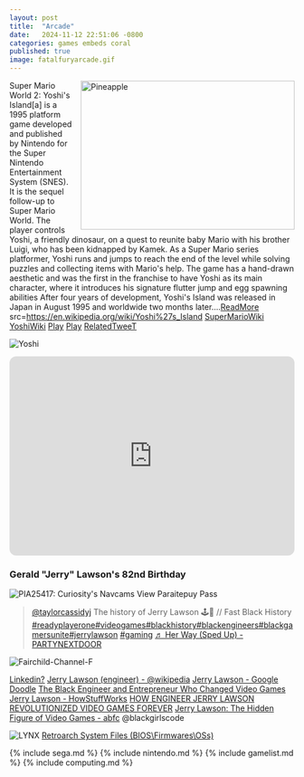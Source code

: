 ```yaml
---
layout: post
title:  "Arcade"
date:   2024-11-12 22:51:06 -0800
categories: games embeds coral
published: true
image: fatalfuryarcade.gif
---
```




<a href="https://upload.wikimedia.org/wikipedia/en/9/9a/Yoshi%27s_Island_%28Super_Mario_World_2%29_box_art.jpg"> <img src="https://upload.wikimedia.org/wikipedia/en/9/9a/Yoshi%27s_Island_%28Super_Mario_World_2%29_box_art.jpg" style="width:378px;height:263px;margin-left:15px;" align="right" alt="Pineapple" /> </a>

Super Mario World 2: Yoshi's Island[a] is a 1995 platform game developed and published by Nintendo for the Super Nintendo Entertainment System (SNES). It is the sequel follow-up to Super Mario World. The player controls Yoshi, a friendly dinosaur, on a quest to reunite baby Mario with his brother Luigi, who has been kidnapped by Kamek. As a Super Mario series platformer, Yoshi runs and jumps to reach the end of the level while solving puzzles and collecting items with Mario's help. The game has a hand-drawn aesthetic and was the first in the franchise to have Yoshi as its main character, where it introduces his signature flutter jump and egg spawning abilities
After four years of development, Yoshi's Island was released in Japan in August 1995 and worldwide two months later....[ReadMore](https://en.wikipedia.org/wiki/Yoshi%27s_Island) src=https://en.wikipedia.org/wiki/Yoshi%27s_Island [SuperMarioWiki](https://www.mariowiki.com/Super_Mario_World_2:_Yoshi%27s_Island) [YoshiWiki](https://yoshi.fandom.com/wiki/Super_Mario_World_2:_Yoshi%27s_Island) [Play](https://www.smbgames.be/mario-world-2-yoshis-island.php) [Play](https://www.retrogames.onl/2017/03/super-mario-world-2-snes.html) [RelatedTweeT](https://x.com/BubbleGumPop626/status/1748095078193934781)

![Yoshi](https://pbs.twimg.com/media/GEJ6_QKacAA-nlR?format=jpg&name=large)

<iframe style="border-radius:12px" src="https://open.spotify.com/embed/track/1EzniRQ6UM9Y5xGrmfqCgy?utm_source=generator" width="100%" height="352" frameBorder="0" allowfullscreen="" allow="autoplay; clipboard-write; encrypted-media; fullscreen; picture-in-picture" loading="lazy"></iframe>


### Gerald "Jerry" Lawson's 82nd Birthday


<picture itemprop="image" itemscope itemtype="https://schema.org/CreativeWork">
  <source srcset="https://www.google.com/logos/doodles/2022/jerry-lawsons-82nd-birthday-6753651837109552-2xa.gif" media="(orientation: landscape)" />
  <IMG alt="PIA25417: Curiosity's Navcams View Paraitepuy Pass" src="https://www.google.com/logos/doodles/2022/jerry-lawsons-82nd-birthday-6753651837109552-2xa.gif" />
</picture>



<blockquote class="tiktok-embed" cite="https://www.tiktok.com/@taylorcassidyj/video/7197459457813597486" data-video-id="7197459457813597486" style="max-width: 605px;min-width: 325px;" > <section> <a target="_blank" title="@taylorcassidyj" href="https://www.tiktok.com/@taylorcassidyj?refer=embed">@taylorcassidyj</a> The history of Jerry Lawson 🕹️👾 &#47;&#47; Fast Black History <a title="readyplayerone" target="_blank" href="https://www.tiktok.com/tag/readyplayerone?refer=embed">#readyplayerone</a><a title="videogames" target="_blank" href="https://www.tiktok.com/tag/videogames?refer=embed">#videogames</a><a title="blackhistory" target="_blank" href="https://www.tiktok.com/tag/blackhistory?refer=embed">#blackhistory</a><a title="blackengineers" target="_blank" href="https://www.tiktok.com/tag/blackengineers?refer=embed">#blackengineers</a><a title="blackgamersunite" target="_blank" href="https://www.tiktok.com/tag/blackgamersunite?refer=embed">#blackgamersunite</a><a title="jerrylawson" target="_blank" href="https://www.tiktok.com/tag/jerrylawson?refer=embed">#jerrylawson</a> <a title="gaming" target="_blank" href="https://www.tiktok.com/tag/gaming?refer=embed">#gaming</a> <a target="_blank" title="♬ Her Way (Sped Up) - PARTYNEXTDOOR" href="https://www.tiktok.com/music/Her-Way-Sped-Up-7123654694953585454?refer=embed">♬ Her Way (Sped Up) - PARTYNEXTDOOR</a> </section> </blockquote> <script async src="https://www.tiktok.com/embed.js"></script>


<picture itemprop="image" itemscope itemtype="https://schema.org/gamePlatform">
  <source srcset="https://upload.wikimedia.org/wikipedia/commons/thumb/3/34/Fairchild-Channel-F.png/1280px-Fairchild-Channel-F.png" media="(orientation: landscape)" />
  <IMG alt="Fairchild-Channel-F" src="https://upload.wikimedia.org/wikipedia/commons/thumb/3/34/Fairchild-Channel-F.png/1280px-Fairchild-Channel-F.png" />
</picture>


[Linkedin?](https://ca.linkedin.com/in/jason-lawson-552829104) [Jerry Lawson (engineer) - @wikipedia](https://en.wikipedia.org/wiki/Jerry_Lawson_(engineer))
[Jerry Lawson - Google Doodle](https://en.wikipedia.org/wiki/Jerry_Lawson_(engineer)) [The Black Engineer and Entrepreneur Who Changed Video Games](https://artsandculture.google.com/story/jerry-lawson-the-black-engineer-and-entrepreneur-who-changed-video-games-the-strong/sAXRgC0NUykHLA?hl=en) [Jerry Lawson - HowStuffWorks](https://science.howstuffworks.com/innovation/big-thinkers/jerry-lawson.htm) [HOW ENGINEER JERRY LAWSON REVOLUTIONIZED VIDEO GAMES FOREVER](https://www.thevideogamelibrary.org/book/jerry-changed-the-game-how-engineer-jerry-lawson-revolutionized-video-games-forever) [Jerry Lawson: The Hidden Figure of Video Games - abfc](https://www.abfc.co/jerry-lawson-the-hidden-figure-of-video-games/) @blackgirlscode

![LYNX](https://ia800203.us.archive.org/27/items/lynx_20240322/lynx.png)
[Retroarch System Files (BIOS\Firmwares\OSs)](https://archive.org/details/RetroarchSystemFiles)

{% include sega.md %}
{% include nintendo.md %}
{% include gamelist.md %}
{% include computing.md %}